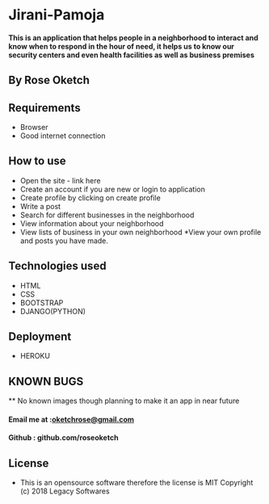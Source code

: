 # Jirani-Pamoja

#### This is an application that helps people in a neighborhood to interact and know when to respond in the hour of need, it helps us to know our security centers and even health facilities as well as business premises

## By Rose Oketch

## Requirements
* Browser
* Good internet connection


## How to use
* Open the site - link here
* Create an account if you are new or login to application
* Create profile by clicking on create profile
* Write a post
* Search for different businesses in the neighborhood
* View information about your neighborhood
* View lists of business in your own neighborhood
*View your own profile and posts you have made.


## Technologies used
* HTML
* CSS
* BOOTSTRAP
* DJANGO(PYTHON)

## Deployment
*  HEROKU

## KNOWN BUGS
** No known images though planning to make it an app in near future

#### Email me at :oketchrose@gmail.com 
#### Github : github.com/roseoketch

## License
* This is an opensource software therefore the license is MIT 
Copyright (c) 2018 Legacy Softwares

